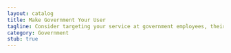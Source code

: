 ```yaml
---
layout: catalog
title: Make Government Your User
tagline: Consider targeting your service at government employees, their own systems are often badly designed and don't answer important questions. 
category: Government
stub: true
---
```


